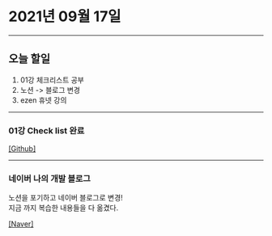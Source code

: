 2021년 09월 17일
===

---
오늘 할일
----
1. 01강 체크리스트 공부
2. 노션 -> 블로그 변경
3. ezen 휴넷 강의

---

### 01강 Check list 완료
 [[Github]](https://github.com/narupee/WebDevCurriculum/blob/master/Quest01/Check%20list.md)

---

### 네이버 나의 개발 블로그
노션을 포기하고 네이버 블로그로 변경! <br>
지금 까지 복습한 내용들을 다 옮겼다. <br>

 [[Naver]](https://blog.naver.com/gggyn12)


